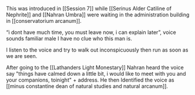 This was introduced in [[Session 7]] while [[Serinus Alder Catiline of Nephrite]] and [[Nahran Umbra]] were waiting in the administration building in [[conservatorium arcanum]]. 

“i dont have much time, you must leave now, i can explain later”, voice sounds familiar male
I have no clue who this man is.

I listen to the voice and try to walk out inconspicuously then run as soon as we are seen. 

After going to the [[Lathanders Light Monestary]] Nahran heard the voice say "things have calmed down a little bit, i would like to meet with you and your companions, toinight" + address. He then Identified the voice as [[minus constantine dean of natural studies and natural arcanum]]. 